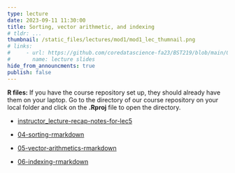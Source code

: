 ```yaml
---
type: lecture
date: 2023-09-11 11:30:00
title: Sorting, vector arithmetic, and indexing
# tldr: ...
thumbnail: /static_files/lectures/mod1/mod1_lec_thumnail.png
# links:
#     - url: https://github.com/coredatascience-fa23/BST219/blob/main/00_course_introduction/Lecture_01.pdf
#       name: lecture slides
hide_from_announcments: true
publish: false
---
```

**R files:**
If you have the course repository set up, they should already have them on your laptop. 
Go to the directory of our course repository on your local folder and click on the  **.Rproj** file to open the directory. 

- [instructor_lecture-recap-notes-for-lec5](https://github.com/coredatascience-fa23/BST219/blob/main/instructor_lecture-recap-notes/instructor_notes_lec5.R)


- [04-sorting-rmarkdown](https://github.com/coredatascience-fa23/BST219/blob/main/01_R-basics/04-sorting.Rmd)
- [05-vector-arithmetics-rmarkdown](https://github.com/coredatascience-fa23/BST219/blob/main/01_R-basics/05-vector-arithmetics.Rmd)
- [06-indexing-rmarkdown](https://github.com/coredatascience-fa23/BST219/blob/main/01_R-basics/06-indexing.Rmd)


